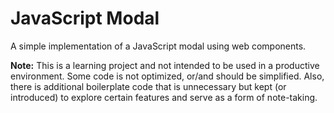 # JavaScript Modal
A simple implementation of a JavaScript modal using web components.

**Note:** This is a learning project and not intended to be used in a productive environment. Some code is not optimized, or/and should be simplified. Also, there is additional boilerplate code that is unnecessary but kept (or introduced) to explore certain features and serve as a form of note-taking.
